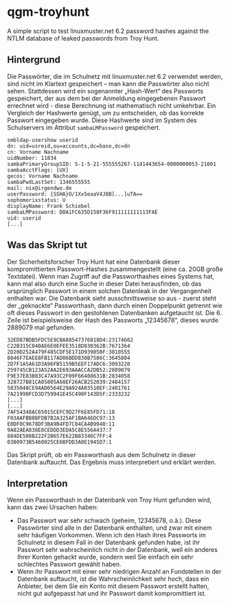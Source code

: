 # qgm-troyhunt

A simple script to test linuxmuster.net 6.2 password hashes against the NTLM database of leaked passwords from Troy Hunt.

## Hintergrund 
Die Passwörter, die im Schulnetz mit linuxmuster.net 6.2 verwendet werden, sind nicht im Klartext gespeichert – 
man  kann die Passwörter also nicht sehen. Stattdessen wird ein sogenannter „Hash-Wert“ des Passworts gespeichert, 
der aus dem bei der Anmeldung eingegebenen Passwort errechnet wird - diese Berechnung ist mathematisch nicht umkehrbar. 
Ein Vergleich der Hashwerte genügt, um zu entscheiden, ob das korrekte Passwort eingegeben wurde. Diese Hashwerte sind 
im System des Schulservers im Attribut ``sambaLMPassword`` gespeichert.

```
smbldap-usershow userid
dn: uid=usreid,ou=accounts,dc=base,dc=dn
cn: Vorname Nachname
uidNumber: 11834
sambaPrimaryGroupSID: S-1-5-21-555555267-1141443654-0000000053-21001
sambaAcctFlags: [UX]
gecos: Vorname Nachname
sambaPwdLastSet: 1346555555
mail: nix@irgendwo.de
userPassword: {SSHA}O/1Xx5eaaV4J8B[...]uTA==
sophomorixstatus: U
displayName: Frank Schiebel
sambaLMPassword: D0A1FC635D158F36F911111111113FAE
uid: userid
[...]
```

## Was das Skript tut

Der Sicherheitsforscher Troy Hunt hat eine Datenbank dieser kompromittierten Passwort-Hashes zusammengestellt (eine ca. 20GB große Textdatei). Wenn man Zugriff auf die Passworthashes eines Systems hat, kann mal also durch eine Suche in dieser Datei herausfinden, ob das ursprünglich Passwort in einem solchen Datenleak in der Vergangenheit enthalten war. 
Die Datenbank sieht ausschnittsweise so aus - zuerst steht der „geknackte“ Passworthash, dann durch einen Doppelpunkt getrennt wie oft dieses Passwort in den gestohlenen Datenbanken aufgetaucht ist. Die 6. Zeile ist beispielsweise der Hash des Passworts „12345678“, dieses wurde 2889079 mal gefunden.

```
32ED87BDB5FDC5E9CBA88547376818D4:23174662
C22B315C040AE6E0EFEE3518D830362B:7671364
2D20D252A479F485CDF5E171D93985BF:3810555
8846F7EAEE8FB117AD06BDD830B7586C:3645804
2D7F1A5A61D3A96FB5159B5EEF17ADC6:3093220
259745CB123A52AA2E693AAACCA2DB52:2889079
F9E37E83B83C47A93C2F09F66408631B:2834058
328727B81CA05805A68EF26ACB252039:2484157
5835048CE94AD0564E29A924A03510EF:2401761
7A21990FCD3D759941E45C490F143D5F:2333232
[...]
[...]
7AF54348AC65015CEFC9D27F6E85FD71:18
F03AAFBB8BFDB7B2A325AF1BA646DC97:13
E0DF0C9678DF3BA9B4FD7C04CA4B9940:11
9A82AEA838E8CEDDD3EDA5C8E556A437:7
884DE508B222F2B657E622B83346C7FF:4
0380973B5460025CE6BFDD3A0E1945D7:1
```

Das Skript prüft, ob ein Passworthash aus dem Schulnetz in dieser Datenbank auftaucht. Das Ergebnis muss interpretiert und erklärt werden.

## Interpretation

Wenn ein Passworthash in der Datenbank von Troy Hunt gefunden wird, kann das zwei Ursachen haben: 

- Das Passwort war sehr schwach (geheim, 12345678, o.ä.). Diese Passwörter sind alle in der Datenbank enthalten, und zwar mit einem sehr häufigen Vorkommen. Wenn ich den Hash ihres Passworts im Schulnetz in diesem Fall in der Datenbank gefunden habe, ist ihr Passwort sehr wahrscheinlich nicht in der Datenbank, weil ein anderes Ihrer Konten gehackt wurde, sondern weil Sie einfach ein sehr schlechtes Passwort gewählt haben.
- Wenn ihr Passwort mit einer sehr niedrigen Anzahl an Fundstellen in der Datenbank auftaucht, ist die Wahrscheinlichkeit sehr hoch, dass ein Anbieter, bei dem Sie ein Konto mit diesem Passwort erstellt hatten, nicht gut aufgepasst hat und ihr Passwort damit kompromittiert ist.
